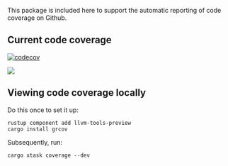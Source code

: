 This package is included here to support the automatic reporting of code coverage on 
Github.

## Current code coverage

[![codecov](https://codecov.io/gh/facebook/akd/branch/main/graph/badge.svg?token=VFE82QWLTK)](https://codecov.io/gh/facebook/akd)

<img src="https://codecov.io/gh/facebook/akd/branch/main/graphs/sunburst.svg?token=VFE82QWLTK">

## Viewing code coverage locally

Do this once to set it up:
```
rustup component add llvm-tools-preview
cargo install grcov
```

Subsequently, run:
```
cargo xtask coverage --dev
```